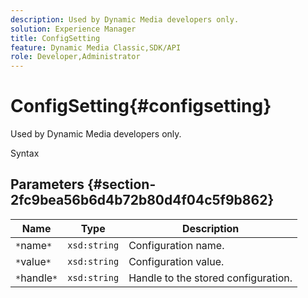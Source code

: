 ```yaml
---
description: Used by Dynamic Media developers only.
solution: Experience Manager
title: ConfigSetting
feature: Dynamic Media Classic,SDK/API
role: Developer,Administrator
---
```


# ConfigSetting{#configsetting}

Used by Dynamic Media developers only.

 Syntax 

## Parameters {#section-2fc9bea56b6d4b72b80d4f04c5f9b862}

|  Name  | Type  | Description  |
|---|---|---|
|  `*`name`*`  | `xsd:string`  | Configuration name.  |
|  `*`value`*`  | `xsd:string`  | Configuration value.  |
|  `*`handle`*`  | `xsd:string`  | Handle to the stored configuration.  |

